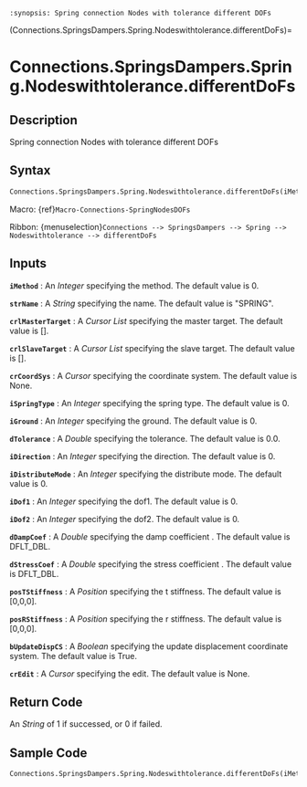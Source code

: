 ```{module} Connections.SpringsDampers.Spring.Nodeswithtolerance.differentDoFs()
:synopsis: Spring connection Nodes with tolerance different DOFs
```

(Connections.SpringsDampers.Spring.Nodeswithtolerance.differentDoFs)=

# Connections.SpringsDampers.Spring.Nodeswithtolerance.differentDoFs

## Description

Spring connection Nodes with tolerance different DOFs

## Syntax

```python
Connections.SpringsDampers.Spring.Nodeswithtolerance.differentDoFs(iMethod=0, strName="SPRING", crlMasterTarget=[], crlSlaveTarget=[], crCoordSys=None, iSpringType=0, iGround=0, dTolerance=0.0, iDirection=0, iDistributeMode=0, iDof1=0, iDof2=0, dDampCoef=DFLT_DBL, dStressCoef=DFLT_DBL, posTStiffness=[0,0,0], posRStiffness=[0,0,0], bUpdateDispCS=True, crEdit=None)
```

Macro: {ref}`Macro-Connections-SpringNodesDOFs`

Ribbon: {menuselection}`Connections --> SpringsDampers --> Spring --> Nodeswithtolerance --> differentDoFs`

## Inputs

**`iMethod`**
: An _Integer_ specifying the method. The default value is 0.

**`strName`**
: A _String_ specifying the name. The default value is "SPRING".

**`crlMasterTarget`**
: A _Cursor List_ specifying the master target. The default value is [].

**`crlSlaveTarget`**
: A _Cursor List_ specifying the slave target. The default value is [].

**`crCoordSys`**
: A _Cursor_ specifying the coordinate system. The default value is None.

**`iSpringType`**
: An _Integer_ specifying the spring type. The default value is 0.

**`iGround`**
: An _Integer_ specifying the ground. The default value is 0.

**`dTolerance`**
: A _Double_ specifying the tolerance. The default value is 0.0.

**`iDirection`**
: An _Integer_ specifying the direction. The default value is 0.

**`iDistributeMode`**
: An _Integer_ specifying the distribute mode. The default value is 0.

**`iDof1`**
: An _Integer_ specifying the dof1. The default value is 0.

**`iDof2`**
: An _Integer_ specifying the dof2. The default value is 0.

**`dDampCoef`**
: A _Double_ specifying the damp coefficient . The default value is DFLT_DBL.

**`dStressCoef`**
: A _Double_ specifying the stress coefficient . The default value is DFLT_DBL.

**`posTStiffness`**
: A _Position_ specifying the t stiffness. The default value is [0,0,0].

**`posRStiffness`**
: A _Position_ specifying the r stiffness. The default value is [0,0,0].

**`bUpdateDispCS`**
: A _Boolean_ specifying the update displacement coordinate system. The default value is True.

**`crEdit`**
: A _Cursor_ specifying the edit. The default value is None.

## Return Code

An _String_ of 1 if successed, or 0 if failed.

## Sample Code

```python
Connections.SpringsDampers.Spring.Nodeswithtolerance.differentDoFs(iMethod=0, strName="SPRING", crlMasterTarget=[], crlSlaveTarget=[], crCoordSys=None, iSpringType=0, iGround=0, dTolerance=0.0, iDirection=0, iDistributeMode=0, iDof1=0, iDof2=0, dDampCoef=DFLT_DBL, dStressCoef=DFLT_DBL, posTStiffness=[0,0,0], posRStiffness=[0,0,0], bUpdateDispCS=True, crEdit=None)
```

